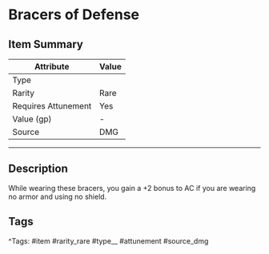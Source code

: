 # Bracers of Defense

## Item Summary

| Attribute            | Value                        |
|----------------------|------------------------------|
| Type                 |   |
| Rarity               | Rare             |
| Requires Attunement  | Yes                |
| Value (gp)           | -    |
| Source               | DMG |

---

## Description

While wearing these bracers, you gain a +2 bonus to AC if you are wearing no armor and using no shield.

## Tags

^Tags: #item #rarity_rare #type__ #attunement #source_dmg
